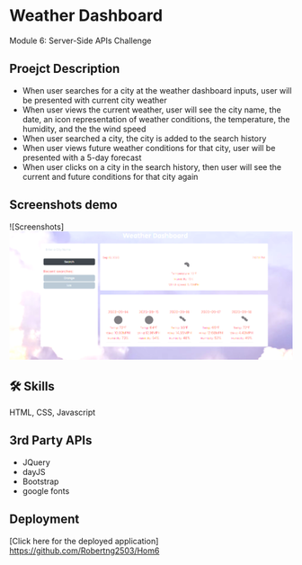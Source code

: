 
# Weather Dashboard

Module 6: Server-Side APIs Challenge


## Proejct Description

- When user searches for a city at the weather dashboard inputs, user will be presented with current city weather
- When user views the current weather, user will see the city name, the date, an icon representation of weather conditions, the temperature, the humidity, and the the wind speed
- When user searched a city, the city is added to the search history
- When user views future weather conditions for that city, user will be presented with a 5-day forecast
- When user clicks on a city in the search history, then user will see the current and future conditions for that city again

## Screenshots demo

![Screenshots]![Alt text](image.png)

## 🛠 Skills
HTML, CSS, Javascript


## 3rd Party APIs
- JQuery
- dayJS 
- Bootstrap 
- google fonts




## Deployment

[Click here for the deployed application] https://github.com/Robertng2503/Hom6



